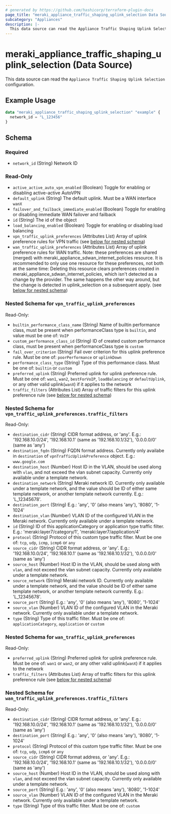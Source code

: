 ```yaml
---
# generated by https://github.com/hashicorp/terraform-plugin-docs
page_title: "meraki_appliance_traffic_shaping_uplink_selection Data Source - terraform-provider-meraki"
subcategory: "Appliances"
description: |-
  This data source can read the Appliance Traffic Shaping Uplink Selection configuration.
---
```


# meraki_appliance_traffic_shaping_uplink_selection (Data Source)

This data source can read the `Appliance Traffic Shaping Uplink Selection` configuration.

## Example Usage

```terraform
data "meraki_appliance_traffic_shaping_uplink_selection" "example" {
  network_id = "L_123456"
}
```

<!-- schema generated by tfplugindocs -->
## Schema

### Required

- `network_id` (String) Network ID

### Read-Only

- `active_active_auto_vpn_enabled` (Boolean) Toggle for enabling or disabling active-active AutoVPN
- `default_uplink` (String) The default uplink. Must be a WAN interface `wanX`
- `failover_and_failback_immediate_enabled` (Boolean) Toggle for enabling or disabling immediate WAN failover and failback
- `id` (String) The id of the object
- `load_balancing_enabled` (Boolean) Toggle for enabling or disabling load balancing
- `vpn_traffic_uplink_preferences` (Attributes List) Array of uplink preference rules for VPN traffic (see [below for nested schema](#nestedatt--vpn_traffic_uplink_preferences))
- `wan_traffic_uplink_preferences` (Attributes List) Array of uplink preference rules for WAN traffic. Note: these preferences are shared (merged) with meraki_appliance_sdwan_internet_policies resource. It is recommended to only use one resource for these preferences, not both at the same time: Deleting this resource clears preferences created in meraki_appliance_sdwan_internet_policies, which isn't detected as a change by the provider. The same happens the other way around, but the change is detected in uplink_selection on a subsequent apply. (see [below for nested schema](#nestedatt--wan_traffic_uplink_preferences))

<a id="nestedatt--vpn_traffic_uplink_preferences"></a>
### Nested Schema for `vpn_traffic_uplink_preferences`

Read-Only:

- `builtin_performance_class_name` (String) Name of builtin performance class, must be present when performanceClass type is `builtin`, and value must be one of: `VoIP`
- `custom_performance_class_id` (String) ID of created custom performance class, must be present when performanceClass type is `custom`
- `fail_over_criterion` (String) Fail over criterion for this uplink preference rule. Must be one of: `poorPerformance` or `uplinkDown`
- `performance_class_type` (String) Type of this performance class. Must be one of: `builtin` or `custom`
- `preferred_uplink` (String) Preferred uplink for uplink preference rule. Must be one of: `wan1`, `wan2`, `bestForVoIP`, `loadBalancing` or `defaultUplink`, or any other valid uplink(`wanX`) if it applies to the network
- `traffic_filters` (Attributes List) Array of traffic filters for this uplink preference rule (see [below for nested schema](#nestedatt--vpn_traffic_uplink_preferences--traffic_filters))

<a id="nestedatt--vpn_traffic_uplink_preferences--traffic_filters"></a>
### Nested Schema for `vpn_traffic_uplink_preferences.traffic_filters`

Read-Only:

- `destination_cidr` (String) CIDR format address, or 'any'. E.g.: '192.168.10.0/24', '192.168.10.1' (same as '192.168.10.1/32'), '0.0.0.0/0' (same as 'any')
- `destination_fqdn` (String) FQDN format address. Currently only availabe in `destination` of `vpnTrafficUplinkPreference` object. E.g.: `www.google.com`
- `destination_host` (Number) Host ID in the VLAN, should be used along with `vlan`, and not exceed the vlan subnet capacity. Currently only available under a template network.
- `destination_network` (String) Meraki network ID. Currently only available under a template network, and the value should be ID of either same template network, or another template network currently. E.g.: 'L_12345678'.
- `destination_port` (String) E.g.: 'any', '0' (also means 'any'), '8080', '1-1024'
- `destination_vlan` (Number) VLAN ID of the configured VLAN in the Meraki network. Currently only available under a template network.
- `id` (String) ID of this applicationCategory or application type traffic filter. E.g.: 'meraki:layer7/category/1', 'meraki:layer7/application/4'
- `protocol` (String) Protocol of this custom type traffic filter. Must be one of: `tcp`, `udp`, `icmp`, `icmp6` or `any`
- `source_cidr` (String) CIDR format address, or 'any'. E.g.: '192.168.10.0/24', '192.168.10.1' (same as '192.168.10.1/32'), '0.0.0.0/0' (same as 'any')
- `source_host` (Number) Host ID in the VLAN, should be used along with `vlan`, and not exceed the vlan subnet capacity. Currently only available under a template network.
- `source_network` (String) Meraki network ID. Currently only available under a template network, and the value should be ID of either same template network, or another template network currently. E.g.: 'L_12345678'.
- `source_port` (String) E.g.: 'any', '0' (also means 'any'), '8080', '1-1024'
- `source_vlan` (Number) VLAN ID of the configured VLAN in the Meraki network. Currently only available under a template network.
- `type` (String) Type of this traffic filter. Must be one of: `applicationCategory`, `application` or `custom`



<a id="nestedatt--wan_traffic_uplink_preferences"></a>
### Nested Schema for `wan_traffic_uplink_preferences`

Read-Only:

- `preferred_uplink` (String) Preferred uplink for uplink preference rule. Must be one of: `wan1` or `wan2`, or any other valid uplink(`wanX`) if it applies to the network
- `traffic_filters` (Attributes List) Array of traffic filters for this uplink preference rule (see [below for nested schema](#nestedatt--wan_traffic_uplink_preferences--traffic_filters))

<a id="nestedatt--wan_traffic_uplink_preferences--traffic_filters"></a>
### Nested Schema for `wan_traffic_uplink_preferences.traffic_filters`

Read-Only:

- `destination_cidr` (String) CIDR format address, or 'any'. E.g.: '192.168.10.0/24', '192.168.10.1' (same as '192.168.10.1/32'), '0.0.0.0/0' (same as 'any')
- `destination_port` (String) E.g.: 'any', '0' (also means 'any'), '8080', '1-1024'
- `protocol` (String) Protocol of this custom type traffic filter. Must be one of: `tcp`, `udp`, `icmp6` or `any`
- `source_cidr` (String) CIDR format address, or 'any'. E.g.: '192.168.10.0/24', '192.168.10.1' (same as '192.168.10.1/32'), '0.0.0.0/0' (same as 'any')
- `source_host` (Number) Host ID in the VLAN, should be used along with `vlan`, and not exceed the vlan subnet capacity. Currently only available under a template network.
- `source_port` (String) E.g.: 'any', '0' (also means 'any'), '8080', '1-1024'
- `source_vlan` (Number) VLAN ID of the configured VLAN in the Meraki network. Currently only available under a template network.
- `type` (String) Type of this traffic filter. Must be one of: `custom`
